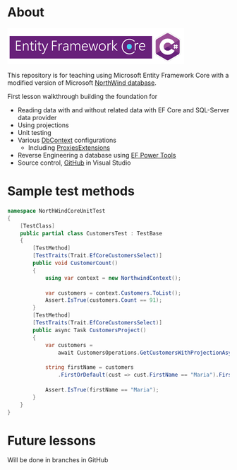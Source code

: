 # About

![immg](assets/efcore_csharp.png)

This repository is for teaching using Microsoft Entity Framework Core with a modified version of Microsoft [NorthWind database](https://gist.github.com/karenpayneoregon/40a6e1158ff29819286a39b7f1ed1ae8).

First lesson walkthrough building the foundation for

- Reading data with and without related data with EF Core and SQL-Server data provider
- Using projections
- Unit testing
- Various [DbContext](https://docs.microsoft.com/en-us/dotnet/api/microsoft.entityframeworkcore.dbcontext?view=efcore-5.0) configurations
  - Including [ProxiesExtensions](https://docs.microsoft.com/en-us/dotnet/api/microsoft.entityframeworkcore.proxiesextensions?view=efcore-5.0) 
- Reverse Engineering a database using [EF Power Tools](https://marketplace.visualstudio.com/items?itemName=ErikEJ.EFCorePowerTools)
- Source control, [GitHub](https://github.com/) in Visual Studio


# Sample test methods

```csharp
namespace NorthWindCoreUnitTest
{
    [TestClass]
    public partial class CustomersTest : TestBase
    {
        [TestMethod]
        [TestTraits(Trait.EfCoreCustomersSelect)]
        public void CustomerCount()
        {
            using var context = new NorthwindContext();
            
            var customers = context.Customers.ToList();
            Assert.IsTrue(customers.Count == 91);
        }
        [TestMethod]
        [TestTraits(Trait.EfCoreCustomersSelect)]
        public async Task CustomersProject()
        {
            var customers = 
                await CustomersOperations.GetCustomersWithProjectionAsync();

            string firstName = customers
                .FirstOrDefault(cust => cust.FirstName == "Maria").FirstName;
            
            Assert.IsTrue(firstName == "Maria");
        }
    }
}
```

# Future lessons

Will be done in branches in GitHub